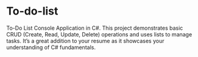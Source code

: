 # To-do-list
To-Do List Console Application in C#. This project demonstrates basic CRUD (Create, Read, Update, Delete) operations and uses lists to manage tasks. It’s a great addition to your resume as it showcases your understanding of C# fundamentals.
